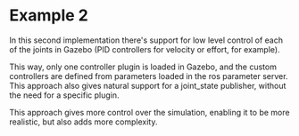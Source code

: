 # Example 2
In this second implementation there's support for low level control of each of the joints in Gazebo (PID controllers for velocity or effort, for example).

This way, only one controller plugin is loaded in Gazebo, and the custom controllers are defined from parameters loaded in the ros parameter server. This approach also gives natural support for a joint_state publisher, without the need for a specific plugin.

This approach gives more control over the simulation, enabling it to be more realistic, but also adds more complexity.
